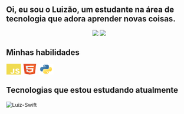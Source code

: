 ## Oi, eu sou o Luizão, um estudante na área de tecnologia que adora aprender novas coisas.
<div align="center">
  <img height="180em" src="https://github-readme-stats.vercel.app/api?username=eholuizao&show_icons=false&theme=dark&include_all_commits=true&count_private=true"/>
  <img height="180em" src="https://github-readme-stats.vercel.app/api/top-langs/?username=eholuizao&layout=compact&langs_count=7&theme=dark"/>
</div>

## Minhas habilidades
  
<div>
  <img align="center" alt="Luiz-Js" height="30" width="40" src="https://raw.githubusercontent.com/devicons/devicon/master/icons/javascript/javascript-plain.svg">
  <img align="center" alt="Luiz-HTML" height="30" width="40" src="https://raw.githubusercontent.com/devicons/devicon/master/icons/html5/html5-original.svg">
  <img align="center" alt="Luiz-Python" height="30" width="40" src="https://raw.githubusercontent.com/devicons/devicon/master/icons/python/python-original.svg">  
</div>

## Tecnologias que estou estudando atualmente

<div>
   <img align="center" alt="Luiz-Swift" height="30" width="40" src="https://cdn.jsdelivr.net/gh/devicons/devicon/icons/swift/swift-original.svg">
</div>
